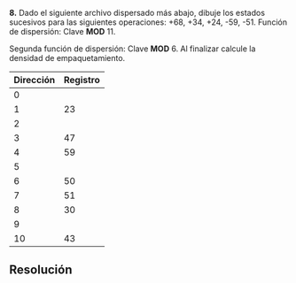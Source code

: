 
**8.** Dado el siguiente archivo dispersado más abajo, dibuje los estados sucesivos para las
siguientes operaciones: +68, +34, +24, -59, -51. Función de dispersión: Clave **MOD** 11.

Segunda función de dispersión: Clave **MOD** 6. Al finalizar calcule la densidad de
empaquetamiento.

| Dirección | Registro |
| --------- | -------- |
| 0         |          |
| 1         | 23       |
| 2         |          |
| 3         | 47       |
| 4         | 59       |
| 5         |          |
| 6         | 50       |
| 7         | 51       |
| 8         | 30       |
| 9         |          |
| 10        | 43       |

## Resolución